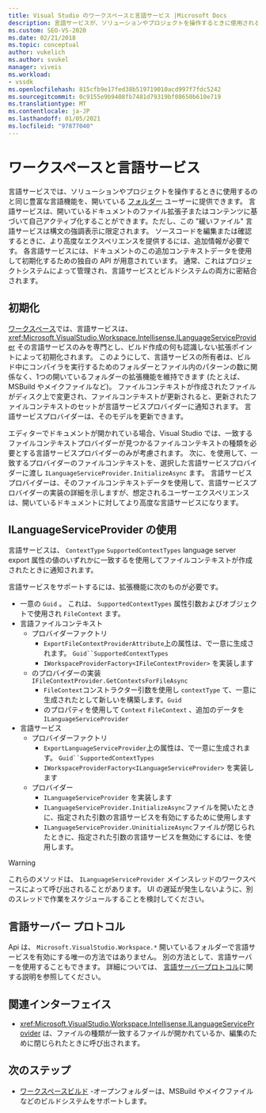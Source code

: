 ```yaml
---
title: Visual Studio のワークスペースと言語サービス |Microsoft Docs
description: 言語サービスが、ソリューションやプロジェクトを操作するときに使用されるものと同じ機能を備えた、オープンフォルダーのユーザーを提供する方法について説明します。
ms.custom: SEO-VS-2020
ms.date: 02/21/2018
ms.topic: conceptual
author: vukelich
ms.author: svukel
manager: viveis
ms.workload:
- vssdk
ms.openlocfilehash: 815cfb9e17fed38b519719010acd997f7fdc5242
ms.sourcegitcommit: 0c9155e9b9408fb7481d79319bf08650b610e719
ms.translationtype: MT
ms.contentlocale: ja-JP
ms.lasthandoff: 01/05/2021
ms.locfileid: "97877040"
---
```

# <a name="workspaces-and-language-services"></a>ワークスペースと言語サービス

言語サービスでは、ソリューションやプロジェクトを操作するときに使用するのと同じ豊富な言語機能を、開いている [フォルダー](../ide/develop-code-in-visual-studio-without-projects-or-solutions.md) ユーザーに提供できます。 言語サービスは、開いているドキュメントのファイル拡張子またはコンテンツに基づいて自己アクティブ化することができます。ただし、この "緩いファイル" 言語サービスは構文の強調表示に限定されます。 ソースコードを編集または確認するときに、より高度なエクスペリエンスを提供するには、追加情報が必要です。 各言語サービスには、ドキュメントのこの追加コンテキストデータを使用して初期化するための独自の API が用意されています。 通常、これはプロジェクトシステムによって管理され、言語サービスとビルドシステムの両方に密結合されます。

## <a name="initialization"></a>初期化

[ワークスペース](workspaces.md)では、言語サービスは、 <xref:Microsoft.VisualStudio.Workspace.Intellisense.ILanguageServiceProvider> その言語サービスのみを専門とし、ビルド作成の何も認識しない拡張ポイントによって初期化されます。 このようにして、言語サービスの所有者は、ビルド中にコンパイラを実行するためのフォルダーとファイル内のパターンの数に関係なく、1つの開いているフォルダーの拡張機能を維持できます (たとえば、MSBuild やメイクファイルなど)。 ファイルコンテキストが作成されたファイルがディスク上で変更され、ファイルコンテキストが更新されると、更新されたファイルコンテキストのセットが言語サービスプロバイダーに通知されます。 言語サービスプロバイダーは、そのモデルを更新できます。

エディターでドキュメントが開かれている場合、Visual Studio では、一致するファイルコンテキストプロバイダーが見つかるファイルコンテキストの種類を必要とする言語サービスプロバイダーのみが考慮されます。 次に、を使用して、一致するプロバイダーのファイルコンテキストを、選択した言語サービスプロバイダーに渡し `ILanguageServiceProvider.InitializeAsync` ます。 言語サービスプロバイダーは、そのファイルコンテキストデータを使用して、言語サービスプロバイダーの実装の詳細を示しますが、想定されるユーザーエクスペリエンスは、開いているドキュメントに対してより高度な言語サービスになります。

## <a name="using-ilanguageserviceprovider"></a>ILanguageServiceProvider の使用

言語サービスは、 `ContextType` `SupportedContextTypes` language server export 属性の値のいずれかに一致するを使用してファイルコンテキストが作成されたときに通知されます。

言語サービスをサポートするには、拡張機能に次のものが必要です。

- 一意の `Guid` 。 これは、 `SupportedContextTypes` 属性引数およびオブジェクトで使用され `FileContext` ます。
- 言語ファイルコンテキスト
  - プロバイダーファクトリ
    - `ExportFileContextProviderAttribute`上の属性は、で一意に生成されます。 `Guid``SupportedContextTypes`
    - `IWorkspaceProviderFactory<IFileContextProvider>` を実装します
  - のプロバイダーの実装 `IFileContextProvider.GetContextsForFileAsync`
    - `FileContext`コンストラクター引数を使用し `contextType` て、一意に生成されたとして新しいを構築します。`Guid`
    - のプロパティを使用して `Context` `FileContext` 、追加のデータを `ILanguageServiceProvider`
- 言語サービス
  - プロバイダーファクトリ
    - `ExportLanguageServiceProvider`上の属性は、で一意に生成されます。 `Guid``SupportedContextTypes`
    - `IWorkspaceProviderFactory<ILanguageServiceProvider>` を実装します
  - プロバイダー
    - `ILanguageServiceProvider` を実装します
    - `ILanguageServiceProvider.InitializeAsync`ファイルを開いたときに、指定された引数の言語サービスを有効にするために使用します
    - `ILanguageServiceProvider.UninitializeAsync`ファイルが閉じられたときに、指定された引数の言語サービスを無効にするには、を使用します。

>[!WARNING]
>これらのメソッドは、 `ILanguageServiceProvider` メインスレッドのワークスペースによって呼び出されることがあります。 UI の遅延が発生しないように、別のスレッドで作業をスケジュールすることを検討してください。

## <a name="language-server-protocol"></a>言語サーバー プロトコル

Api は、 `Microsoft.VisualStudio.Workspace.*` 開いているフォルダーで言語サービスを有効にする唯一の方法ではありません。 別の方法として、言語サーバーを使用することもできます。 詳細については、 [言語サーバープロトコル](language-server-protocol.md)に関する説明を参照してください。

## <a name="related-interfaces"></a>関連インターフェイス

- <xref:Microsoft.VisualStudio.Workspace.Intellisense.ILanguageServiceProvider> は、ファイルの種類が一致するファイルが開かれているか、編集のために閉じられたときに呼び出されます。

## <a name="next-steps"></a>次のステップ

* [ワークスペースビルド](workspace-build.md) -オープンフォルダーは、MSBuild やメイクファイルなどのビルドシステムをサポートします。